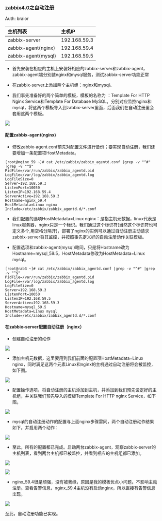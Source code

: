 ### zabbix4.0之自动注册

Auth: braior

| 主机列表            | 主机IP       |
| :------------------ | :----------- |
| zabbix-server       | 192.168.59.3 |
| zabbix-agent(nginx) | 192.168.59.4 |
| zabbix-agent(mysql) | 192.168.59.5 |

- 首先安装在相应的主机上安装好相应的zabbix-server和zabbix-agent，zabbix-agent端分别装nginx和mysql服务，测试zabbix-server功能正常


- 在zabbix-server上添加两个主机组：nginx和mysql。


- 我们事先准备好的两个简单的模板，模板的名称为 ：Template For HTTP Nginx Service和Template For Database MySQL，分别对应监控nginx和mysql，将这两个模板导入到zabbix-server里面，后面我们在自动注册里会套用这两个模板。


![](C:\Users\szgoi\Desktop\zabbix\image\1.png)

#### 配置zabbix-agent(nginx)

- 修改zabbix-agent.conf前先对配置文件进行备份；要实现自动注册，我们还要增加一条配置项HostMetadata。


```
[root@nginx_59 ~]# cat /etc/zabbix/zabbix_agentd.conf |grep -v "^#" |grep -v "^$"
PidFile=/var/run/zabbix/zabbix_agentd.pid
LogFile=/var/log/zabbix/zabbix_agentd.log
LogFileSize=0
Server=192.168.59.3
ListenPort=10050
ListenIP=192.168.59.4
ServerActive=192.168.59.3
Hostname=nginx_59.4
HostMetadata=Linux nginx
Include=/etc/zabbix/zabbix_agentd.d/*.conf
```

- 我们配置的选项HostMetadata=Linux nginx：是指主机元数据，linux代表是linux服务器，nginx只是一个标识。我们通过这个标识符(当然这个标识符也可定义多个,用空格分隔开)，部署了nginx的实例可以通过自动注册主动请求zabbix-server将其监控，并按照事先定义好的自动注册动作关联模板。


- 配置选项和zabbix-agent(mysql)略同，只是将Hostname改为Hostname=mysql_59.5，HostMetadata修改为HostMetadata=Linux mysql。


```
[root@rab3 ~]# cat /etc/zabbix/zabbix_agentd.conf |grep -v "^#" |grep -v "^$"
PidFile=/var/run/zabbix/zabbix_agentd.pid
LogFile=/var/log/zabbix/zabbix_agentd.log
LogFileSize=0
Server=192.168.59.3
ListenPort=10050
ListenIP=192.168.59.5
ServerActive=192.168.59.3
Hostname=mysql_59.5
HostMetadata=Linux mysql
Include=/etc/zabbix/zabbix_agentd.d/*.conf
```

#### 在zabbix-server配置自动注册（nginx）

- 创建自动注册的动作

![](C:\Users\szgoi\Desktop\zabbix\image\2.png)

- 添加主机元数据，这里要用到我们前面的配置项HostMetadata=Linux nginx，同时满足这两个元素Linux和nginx的主机通过自动注册将会被监控，如下图。

![](C:\Users\szgoi\Desktop\zabbix\image\3.png)

- 配置操作选项，将自动注册的主机添加到主机，并添加到我们预先设定好的主机组，并关联我们预先导入的模板Template For HTTP nginx Service，如下图。

![](C:\Users\szgoi\Desktop\zabbix\image\4.png)

- mysql的自动注册动作的配置与上面nginx步骤雷同，两个自动注册动作结果如下，并启用两个动作：


![](C:\Users\szgoi\Desktop\zabbix\image\5.png)

- 至此，所有的配置都已完成。启动两台zabbix-agent，观察zabbix-server的主机列表，看到两台主机都已被监控，并看到相应的主机组都已添加。


![](C:\Users\szgoi\Desktop\zabbix\image\6.png)

![](C:\Users\szgoi\Desktop\zabbix\image\8.png)

- nginx_59.4很是顽强，没有被我绿，原因是我的模板优点小问题，不影响主动注册。查看告警信息，nginx_59.4主机没有启动nginx，所以直接有告警信息出现。

![](C:\Users\szgoi\Desktop\zabbix\image\7.png)

至此，自动注册功能已实现。